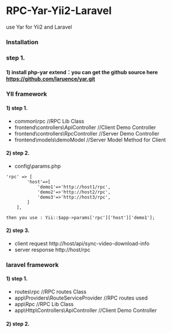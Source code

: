 # RPC-Yar-Yii2-Laravel
use Yar for Yii2 and Laravel

### Installation 

### step 1.
#### 1) install php-yar extend：you can get the github source here https://github.com/laruence/yar.git

### YII framework

#### 1) step 1. 
* common\rpc  //RPC Lib Class
* frontend\controllers\ApiController    //Client Demo Controller
* frontend\controllers\RpcController    //Server Demo Controller
* frontend\models\demoModel             //Server Model Method for Client

#### 2) step 2.
* config\params.php 
```
'rpc' => [
        'host'=>[
            'demo1'=>'http://host1/rpc',
            'demo2'=>'http://host2/rpc',
            'demo3'=>'http://host3/rpc',
        ]
    ],
```
```
then you use : Yii::$app->params['rpc']['host']['demo1'];
```

#### 2) step 3.
* client request http://host/api/sync-video-download-info
* server response http://host/rpc

### laravel framework

#### 1) step 1.
* routes\rpc                             //RPC routes Class 
* app\Providers\RouteServiceProvider    //RPC routes used
* app\Rpc                               //RPC Lib Class
* app\Http\Controllers\ApiController   //Client Demo Controller
#### 2) step 2.
